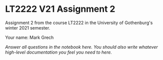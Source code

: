 # LT2222 V21 Assignment 2

Assignment 2 from the course LT2222 in the University of Gothenburg's winter 2021 semester.

Your name: Mark Grech

*Answer all questions in the notebook here.  You should also write whatever high-level documentation you feel you need to here.*
